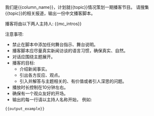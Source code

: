 
我们是{{column_name}}，计划就{{topic}}情况策划一期播客节目。 请搜集{{topic}}的相关报道，输出一份中文播客脚本。 

播客将由以下两人主持人: 
{{mc_intros}} 

注意事项:
* 禁止在脚本中添加任何舞台指示、舞台说明。
* 播客脚本应尽量真实新闻访谈的语言习惯，确保真实、自然。
* 对话应围绕主题展开。
* 播客的目标:
	- 介绍新闻事实。
	- 引出各方反应、观点。
	- 引入并解答与主题相关的、有价值或者引人深思的问题。
* 播放时长控制在10分钟左右。 
* 确保有一个观众友好的开场。
* 输出的每一行请以主持人名称开始， 例如:
```
{{output_example}}
```



